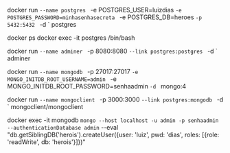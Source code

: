 docker run  `
    --name postgres  `
    -e POSTGRES_USER=luizdias  `
    -e POSTGRES_PASSWORD=minhasenhasecreta  `
    -e POSTGRES_DB=heroes  `
    -p 5432:5432  `
    -d  `
    postgres

docker ps
docker exec -it postgres /bin/bash

docker run  `
    --name adminer  `
    -p 8080:8080  `
    --link postgres:postgres  `
    -d `
    adminer

<!-- MongoDB -->

 docker run  `
    --name mongodb  `
    -p 27017:27017  `
    -e MONGO_INITDB_ROOT_USERNAME=admin  `
    -e MONGO_INITDB_ROOT_PASSWORD=senhaadmin  `
    -d  `
    mongo:4
    
 docker run  `
    --name mongoclient  `
    -p 3000:3000  `
    --link postgres:mongodb  `
    -d  `
    mongoclient/mongoclient

docker exec -it mongodb `
    mongo --host localhost -u admin -p senhaadmin --authenticationDatabase admin `
    --eval "db.getSiblingDB('herois').createUser({user: 'luiz', pwd: 'dias', roles: [{role: 'readWrite', db: 'herois'}]})"